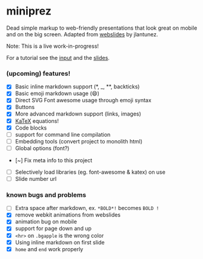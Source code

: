 # miniprez

Dead simple markup to web-friendly presentations that look great on mobile and on the big screen. Adapted from [webslides](https://github.com/jlantunez/webslides) by jlantunez.

Note: This is a live work-in-progress!

For a tutorial see the [input](https://raw.githubusercontent.com/thoppe/miniprez/gh-pages/tutorial.md) and the [slides](https://thoppe.github.io/miniprez/tutorial.html).

### (upcoming) features!

+ [x] Basic inline markdown support (*, _, **, backticks)
+ [x] Basic emoji markdown usage (:smile:)
+ [x] Direct SVG Font awesome usage through emoji syntax
+ [x] Buttons
+ [x] More advanced markdown support (links, images)
+ [x] [KaTeX](https://github.com/Khan/KaTeX) equations!
+ [x] Code blocks
+ [ ] support for command line compilation
+ [ ] Embedding tools (convert project to monolith html)
+ [ ] Global options (font?)
+ [~] Fix meta info to this project
+ [ ] Selectively load libraries (eg. font-awesome & katex) on use
+ [ ] Slide number url

### known bugs and problems
+ [ ] Extra space after markdown, ex. `*BOLD*!` becomes `BOLD !`
+ [x] remove webkit animations from webslides
+ [x] animation bug on mobile
+ [x] support for page down and up
+ [x] `<hr>` on `.bgapple` is the wrong color
+ [x] Using inline markdown on first slide
+ [x] `home` and `end` work properly
